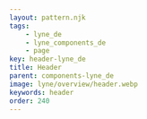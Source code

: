 ```yaml
---
layout: pattern.njk
tags: 
    - lyne_de
    - lyne_components_de
    - page
key: header-lyne_de
title: Header
parent: components-lyne_de
image: lyne/overview/header.webp
keywords: header
order: 240
---
```

